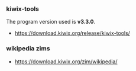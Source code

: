 ### kiwix-tools
The program version used is **v3.3.0**.
- https://download.kiwix.org/release/kiwix-tools/  

### wikipedia zims
- https://download.kiwix.org/zim/wikipedia/